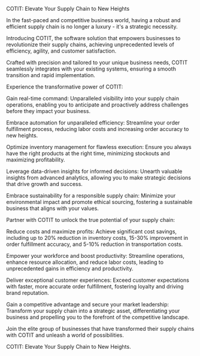 COTIT: Elevate Your Supply Chain to New Heights

In the fast-paced and competitive business world, having a robust and efficient supply chain is no longer a luxury - it's a strategic necessity.

Introducing COTIT, the software solution that empowers businesses to revolutionize their supply chains, achieving unprecedented levels of efficiency, agility, and customer satisfaction.

Crafted with precision and tailored to your unique business needs, COTIT seamlessly integrates with your existing systems, ensuring a smooth transition and rapid implementation.

Experience the transformative power of COTIT:

Gain real-time command: Unparalleled visibility into your supply chain operations, enabling you to anticipate and proactively address challenges before they impact your business.

Embrace automation for unparalleled efficiency: Streamline your order fulfillment process, reducing labor costs and increasing order accuracy to new heights.

Optimize inventory management for flawless execution: Ensure you always have the right products at the right time, minimizing stockouts and maximizing profitability.

Leverage data-driven insights for informed decisions: Unearth valuable insights from advanced analytics, allowing you to make strategic decisions that drive growth and success.

Embrace sustainability for a responsible supply chain: Minimize your environmental impact and promote ethical sourcing, fostering a sustainable business that aligns with your values.

Partner with COTIT to unlock the true potential of your supply chain:

Reduce costs and maximize profits: Achieve significant cost savings, including up to 20% reduction in inventory costs, 15-30% improvement in order fulfillment accuracy, and 5-10% reduction in transportation costs.

Empower your workforce and boost productivity: Streamline operations, enhance resource allocation, and reduce labor costs, leading to unprecedented gains in efficiency and productivity.

Deliver exceptional customer experiences: Exceed customer expectations with faster, more accurate order fulfillment, fostering loyalty and driving brand reputation.

Gain a competitive advantage and secure your market leadership: Transform your supply chain into a strategic asset, differentiating your business and propelling you to the forefront of the competitive landscape.

Join the elite group of businesses that have transformed their supply chains with COTIT and unleash a world of possibilities.

COTIT: Elevate Your Supply Chain to New Heights.